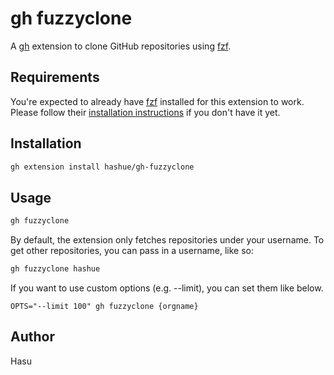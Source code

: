 # gh fuzzyclone

A [gh](https://github.com/cli/cli) extension to clone GitHub repositories using
[fzf](https://github.com/junegunn/fzf#readme).

## Requirements

You're expected to already have [fzf](https://github.com/junegunn/fzf#readme)
installed for this extension to work.
Please follow their [installation instructions](https://github.com/junegunn/fzf#installation)
if you don't have it yet.

## Installation

```sh
gh extension install hashue/gh-fuzzyclone
```

## Usage

```sh
gh fuzzyclone
```

By default, the extension only fetches repositories under your username.
To get other repositories, you can pass in a username, like so:

```sh
gh fuzzyclone hashue
```

If you want to use custom options (e.g. --limit),  you can set them like below.
``` 
OPTS="--limit 100" gh fuzzyclone {orgname}
```
## Author

Hasu
